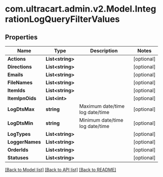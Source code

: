 
# com.ultracart.admin.v2.Model.IntegrationLogQueryFilterValues

## Properties

Name | Type | Description | Notes
------------ | ------------- | ------------- | -------------
**Actions** | **List&lt;string&gt;** |  | [optional] 
**Directions** | **List&lt;string&gt;** |  | [optional] 
**Emails** | **List&lt;string&gt;** |  | [optional] 
**FileNames** | **List&lt;string&gt;** |  | [optional] 
**ItemIds** | **List&lt;string&gt;** |  | [optional] 
**ItemIpnOids** | **List&lt;int&gt;** |  | [optional] 
**LogDtsMax** | **string** | Maximum date/time log date/time | [optional] 
**LogDtsMin** | **string** | Minimum date/time log date/time | [optional] 
**LogTypes** | **List&lt;string&gt;** |  | [optional] 
**LoggerNames** | **List&lt;string&gt;** |  | [optional] 
**OrderIds** | **List&lt;string&gt;** |  | [optional] 
**Statuses** | **List&lt;string&gt;** |  | [optional] 

[[Back to Model list]](../README.md#documentation-for-models)
[[Back to API list]](../README.md#documentation-for-api-endpoints)
[[Back to README]](../README.md)

